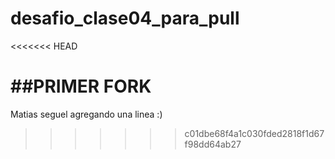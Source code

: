 # desafio_clase04_para_pull
<<<<<<< HEAD

##PRIMER FORK
=======
Matias seguel agregando una linea :)


>>>>>>> c01dbe68f4a1c030fded2818f1d67f98dd64ab27
